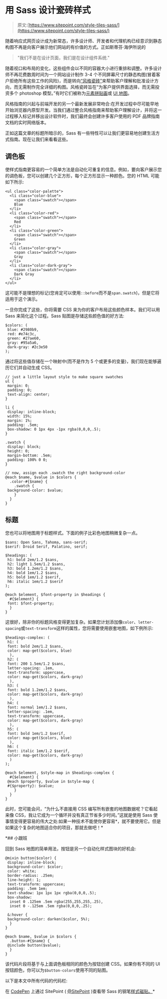 # 用 Sass 设计瓷砖样式

> 原文:[https://www.sitepoint.com/style-tiles-sass/](https://www.sitepoint.com/style-tiles-sass/)

随着响应式网页设计成为新常态，许多设计师、开发者和代理机构已经意识到静态构图不再是向客户展示他们网站的有价值的方式。正如斯蒂芬·海伊所说的

> "我们不是在设计页面，我们是在设计组件系统."

随着视口和布局的变化，这些组件会以不同的容器大小进行重排和调整。许多设计师不再花费数周时间为一个网站设计制作 3-4 个不同屏幕尺寸的静态构图(冒着客户拒绝所有这些工作的风险)，而是转向[“风格瓷砖”](http://styletil.es/)来帮助客户理解和批准设计方向，而无需制作完全详细的构图。风格瓷砖旨在“为客户提供界面选择，而无需投资多个 photoshop 模型。”有时它们被称为[元素拼贴画](http://danielmall.com/articles/rif-element-collages/)或 [UI 地图](http://mds.is/real/)。

风格指南的兴起与前端开发的另一个最新发展非常吻合:在开发过程中尽可能早地开始浏览器内原型开发。当我们通过整合风格指南来帮助客户理解设计，并将这一过程移入标记并移出设计软件时，我们最终会创建许多客户使用的 PDF 品牌指南文档的实时网络版本。

正如这篇文章的标题所暗示的，Sass 有一些特性可以让我们更容易地创建生活方式指南。现在让我们来看看这些。

## 调色板

使样式指南更容易的一个简单方法是自动化可重复的信息。例如，要向客户展示您的调色板，您可以创建几个正方形，每个正方形显示一种颜色。您的 HTML 可能如下所示:

```
<ul class="color-palette">
  <li class="color-blue">
    <span class="swatch"></span>
    Blue
  </li>
  <li class="color-red">
    <span class="swatch"></span>
    Red
  </li>
  <li class="color-green">
    <span class="swatch"></span>
    Green
  </li>
  <li class="color-gray">
    <span class="swatch"></span>
    Gray
  </li>
  <li class="color-dark-gray">
    <span class="swatch"></span>
    Dark Gray
  </li>
</ul>
```

这可能不是理想的标记(您肯定可以使用`::before`而不是`span.swatch`)，但是它将适用于这个演示。

一旦你完成了这些，你将需要 CSS 来为你的客户布局这些颜色样本。我们可以用 Sass 来简化这个过程。Sass 贴图是存储这些颜色值的好方法:

```
$colors: (
 blue: #2980b9,
 red: #e74c3c,
 green: #27ae60,
 gray: #95a5a6,
 dark-gray: #2c3e50
);
```

通过将这些值存储在一个映射中(而不是作为 5 个或更多的变量)，我们现在能够遍历它们并自动生成 CSS。

```
// just a little layout style to make square swatches
ul {
 margin: 0;
 padding: 0;
 text-align: center;
}

li {
 display: inline-block;
 width: 15%;
 margin: 1%;
 padding: .5em;
 box-shadow: 0 1px 4px -1px rgba(0,0,0,.5);
}

.swatch {
 display: block;
 height: 0;
 margin-bottom: .5em;
 padding: 100% 0 0;
}

// now, assign each .swatch the right background-color
@each $name, $value in $colors {
  .color-#{$name} {
    .swatch {
 background-color: $value;
    }
  }
}
```

## 标题

您也可以将地图用于标题样式。下面的例子比彩色地图稍微复杂一点。

```
$sans: Open Sans, Tahoma, sans-serif;
$serif: Droid Serif, Palatino, serif;

$headings: (
 h1: bold 2em/1.2 $sans,
 h2: light 1.5em/1.2 $sans,
 h3: bold 1.2em/1.2 $sans,
 h4: bold 1em/1.2 $sans,
 h5: bold 1em/1.2 $serif,
 h6: italic 1em/1.2 $serif
);

@each $element, $font-property in $headings {
  #{$element} {
 font: $font-property;
  }
}
```

这很好，除非你的标题风格变得更加复杂。如果您计划添加像`color`、`letter-spacing`或`text-transform`这样的属性，您将需要使用嵌套地图，如下例所示:

```
$headings-complex: (
 h1: (
 font: bold 2em/1.2 $sans,
 color: map-get($colors, blue)
  ),
 h2: (
 font: 200 1.5em/1.2 $sans,
 letter-spacing: .1em,
 text-transform: uppercase,
 color: map-get($colors, dark-gray)
  ),
 h3: (
 font: bold 1.2em/1.2 $sans,
 color: map-get($colors, dark-gray)
  ),
 h4: (
 font: normal 1em/1.2 $sans,
 letter-spacing: .1em,
 text-transform: uppercase,
 color: map-get($colors, dark-gray)
  ),
 h5: (
 font: bold 1em/1.2 $serif,
 color: map-get($colors, blue)
  ),
 h6: (
 font: italic 1em/1.2 $serif,
 color: map-get($colors, dark-gray)
  )
);

@each $element, $style-map in $headings-complex {
  #{$element} {
 @each $property, $value in $style-map {
 #{$property}: $value;
    }
  }
}
```

此时，您可能会问，“为什么不直接用 CSS 编写所有嵌套的地图数据呢？它看起来像 CSS，我让它成为一个循环并没有真正节省多少时间。”这就是使用 Sass 使事情变得更容易的伟大之处:如果一种技术不能使你更容易*，就不要使用它。但是如果这个复杂的地图适合你的项目，那就去做吧！*

 *## 小跟班

回到 Sass 地图的简单用法，按钮是另一个自动化样式图块的好机会:

```
@mixin button($color) {
 display: inline-block;
 background-color: $color;
 color: white;
 border-radius: .25em;
 line-height: 1;
 text-transform: uppercase;
 padding: .5em 1em;
 text-shadow: 1px 1px 1px rgba(0,0,0,.5);
 box-shadow:
  inset 0 .125em .5em rgba(255,255,255,.25),
  inset 0 -.125em .5em rgba(0,0,0,.25);

 &:hover {
 background-color: darken($color, 5%);
  }
}

@each $name, $value in $colors {
  .button-#{$name} {
 @include button($value);
  }
}
```

该代码片段将基于与上面调色板相同的颜色为按钮创建 CSS。如果你有不同的 UI 按钮颜色，你可以为`$button-colors`使用不同的贴图。

以下是本文中所有代码的代码栏:

在 [CodePen](http://codepen.io) 上通过 SitePoint ( [@SitePoint](http://codepen.io/SitePoint) )查看带 Sass 的钢笔[样式磁贴。](http://codepen.io/SitePoint/pen/xGgZgK/)*